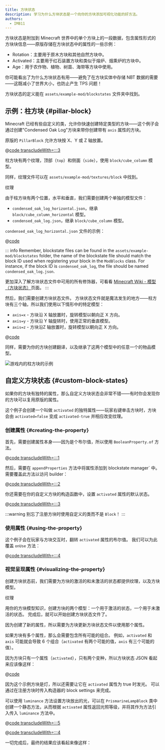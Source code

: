 ```yaml
---
title: 方块状态
description: 学习为什么方块状态是一个向你的方块添加可视化功能的好方法。
authors:
  - IMB11
---
```


方块状态是附加到 Minecraft 世界中的单个方块上的一段数据，包含属性形式的方块块信息——原版存储在方块状态中的属性的一些示例：

- Rotation：主要用于原木方块和其他自然方块中。
- Activated：主要用于红石装置方块和类似于熔炉、烟熏炉的方块中。
- Age：用于农作物、植物、树苗、海带等方块中使用。

你可能看出了为什么方块状态有用——避免了在方块实体中存储 NBT 数据的需要——这既减小了世界大小，也防止产生 TPS 问题！

方块状态的定义能在 `assets/example-mod/blockstates` 文件夹中找到。

## 示例：柱方块 {#pillar-block}

<!-- Note: This example could be used for a custom recipe types guide, a condensor machine block with a custom "Condensing" recipe? -->

Minecraft 已经有些自定义的类，允许你快速创建特定类型的方块——这个例子会通过创建"Condensed Oak Log"方块来带你创建带有 `axis` 属性的方块。

原版的 `PillarBlock` 允许方块按 X、Y 或 Z 轴放置。

@[code transcludeWith=:::3](@/reference/1.21.1/src/main/java/com/example/docs/block/ModBlocks.java)

柱方块有两个纹理，顶部（`top`）和侧面（`side`），使用 `block/cube_column` 模型。

同样，纹理文件可以在 `assets/example-mod/textures/block` 中找到。

<DownloadEntry visualURL="/assets/develop/blocks/blockstates_0_large.png" downloadURL="/assets/develop/blocks/condensed_oak_log_textures.zip">纹理</DownloadEntry>

由于柱方块有两个位置，水平和垂直，我们需要创建两个单独的模型文件：

- `condensed_oak_log_horizontal.json`，继承 `block/cube_column_horizontal` 模型。
- `condensed_oak_log.json`，继承 `block/cube_column` 模型。

`condensed_oak_log_horizontal.json` 文件的示例：

@[code](@/reference/1.21.1/src/main/resources/assets/example-mod/models/block/condensed_oak_log_horizontal.json)

::: info
Remember, blockstate files can be found in the `assets/example-mod/blockstates` folder, the name of the blockstate file should match the block ID used when registering your block in the `ModBlocks` class. For instance, if the block ID is `condensed_oak_log`, the file should be named `condensed_oak_log.json`.

更加深入了解方块状态文件中可用的所有修饰器，可看看 [Minecraft Wiki - 模型（方块状态）](https://zh.minecraft.wiki/w/Tutorial:模型/方块状态)页面。
:::

然后，我们需要创建方块状态文件。 方块状态文件就是魔法发生的地方——柱方块有三个轴，所以我们使用以下情形中的特定模型：

- `axis=x` - 方块沿 X 轴放置时，旋转模型以朝向正 X 方向。
- `axis=y` - 方块沿 Y 轴旋转时，使用正常的垂直模型。
- `axis=z` - 方块沿Z 轴放置时，旋转模型以朝向正 X 方向。

@[code](@/reference/1.21.1/src/main/resources/assets/example-mod/blockstates/condensed_oak_log.json)

同样，需要为你的方块创建翻译，以及继承了这两个模型中的任意一个的物品模型。

![游戏内的柱方块的示例](/assets/develop/blocks/blockstates_1.png)

## 自定义方块状态 {#custom-block-states}

如果你的方块有独特的属性，那么自定义方块状态会非常不错——有时你会发现你的方块可以复用原版的属性。

这个例子会创建一个叫做 `activated` 的独特属性——玩家右键单击方块时，方块会由 `activated=false` 变成 `activated-true` 并相应改变纹理。

### 创建属性 {#creating-the-property}

首先，需要创建属性本身——因为是个布尔值，所以使用 `BooleanProperty.of` 方法。

@[code transcludeWith=:::1](@/reference/1.21.1/src/main/java/com/example/docs/block/custom/PrismarineLampBlock.java)

然后，需要在 `appendProperties` 方法中将属性添加到 blockstate manager\` 中。 需要覆盖此方法以访问 builder：

@[code transcludeWith=:::2](@/reference/1.21.1/src/main/java/com/example/docs/block/custom/PrismarineLampBlock.java)

你还需要在你的自定义方块的构造函数中，设置 `activated` 属性的默认状态。

@[code transcludeWith=:::3](@/reference/1.21.1/src/main/java/com/example/docs/block/custom/PrismarineLampBlock.java)

:::warning
别忘了注册方块时使用自定义的类而不是 `Block`！
:::

### 使用属性 {#using-the-property}

这个例子会在玩家与方块交互时，翻转 `activated` 属性的布尔值。 我们可以为此覆盖 `onUse` 方法：

@[code transcludeWith=:::4](@/reference/1.21.1/src/main/java/com/example/docs/block/custom/PrismarineLampBlock.java)

### 视觉呈现属性 {#visualizing-the-property}

创建方块状态前，我们需要为方块的激活的和未激活的状态都提供纹理，以及方块模型。

<DownloadEntry visualURL="/assets/develop/blocks/blockstates_2_large.png" downloadURL="/assets/develop/blocks/prismarine_lamp_textures.zip">纹理</DownloadEntry>

用你的方块模型知识，创建方块的两个模型：一个用于激活的状态，一个用于未激活的状态。 完成后，就可以开始创建方块状态文件了。

因为创建了新的属性，所以需要为方块更新方块状态文件以使用那个属性。

如果方块有多个属性，那么会需要包含所有可能的组合。 例如，`activated` 和 `axis` 可能就会导致 6 个组合（`activated` 有两个可能的值，`axis` 有三个可能的值）。

因为方块只有一个属性（`activated`），只有两个变种，所以方块状态 JSON 看起来应该像这样：

@[code](@/reference/1.21.1/src/main/resources/assets/example-mod/blockstates/prismarine_lamp.json)

因为这个示例方块是灯，所以还需要让它在 `activated` 属性为 true 时发光。 可以通过在注册方块时传入构造器的 block settings 来完成。

可以使用 `luminance` 方法设置方块放出的光，可以在 `PrismarineLampBlock` 类中创建一个静态方法，从而根据 `activated` 属性返回光照等级，并将其作为方法引入传入 `luminance` 方法中。

@[code transcludeWith=:::5](@/reference/1.21.1/src/main/java/com/example/docs/block/custom/PrismarineLampBlock.java)

@[code transcludeWith=:::4](@/reference/1.21.1/src/main/java/com/example/docs/block/ModBlocks.java)

<!-- Note: This block can be a great starter for a redstone block interactivity page, maybe triggering the blockstate based on redstone input? -->

一切完成后，最终的结果应该看起来像这样：

<VideoPlayer src="/assets/develop/blocks/blockstates_3.webm" title="Prismarine Lamp Block in-game" />
